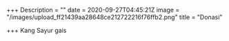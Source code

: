 +++
Description = ""
date = 2020-09-27T04:45:21Z
image = "/images/upload_ff21439aa28648ce212722216f76ffb2.png"
title = "Donasi"

+++
Kang Sayur gais